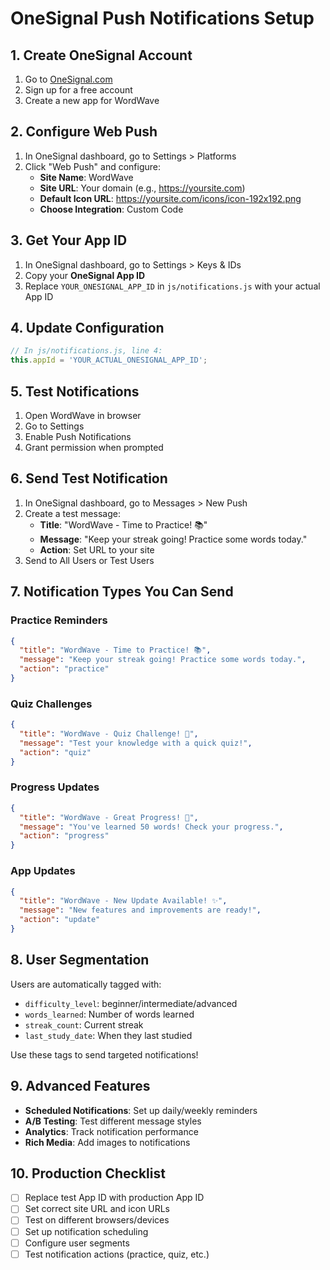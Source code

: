 # OneSignal Push Notifications Setup

## 1. Create OneSignal Account
1. Go to [OneSignal.com](https://onesignal.com)
2. Sign up for a free account
3. Create a new app for WordWave

## 2. Configure Web Push
1. In OneSignal dashboard, go to Settings > Platforms
2. Click "Web Push" and configure:
   - **Site Name**: WordWave
   - **Site URL**: Your domain (e.g., https://yoursite.com)
   - **Default Icon URL**: https://yoursite.com/icons/icon-192x192.png
   - **Choose Integration**: Custom Code

## 3. Get Your App ID
1. In OneSignal dashboard, go to Settings > Keys & IDs
2. Copy your **OneSignal App ID**
3. Replace `YOUR_ONESIGNAL_APP_ID` in `js/notifications.js` with your actual App ID

## 4. Update Configuration
```javascript
// In js/notifications.js, line 4:
this.appId = 'YOUR_ACTUAL_ONESIGNAL_APP_ID';
```

## 5. Test Notifications
1. Open WordWave in browser
2. Go to Settings
3. Enable Push Notifications
4. Grant permission when prompted

## 6. Send Test Notification
1. In OneSignal dashboard, go to Messages > New Push
2. Create a test message:
   - **Title**: "WordWave - Time to Practice! 📚"
   - **Message**: "Keep your streak going! Practice some words today."
   - **Action**: Set URL to your site
3. Send to All Users or Test Users

## 7. Notification Types You Can Send

### Practice Reminders
```json
{
  "title": "WordWave - Time to Practice! 📚",
  "message": "Keep your streak going! Practice some words today.",
  "action": "practice"
}
```

### Quiz Challenges
```json
{
  "title": "WordWave - Quiz Challenge! 🧠",
  "message": "Test your knowledge with a quick quiz!",
  "action": "quiz"
}
```

### Progress Updates
```json
{
  "title": "WordWave - Great Progress! 🎉",
  "message": "You've learned 50 words! Check your progress.",
  "action": "progress"
}
```

### App Updates
```json
{
  "title": "WordWave - New Update Available! ✨",
  "message": "New features and improvements are ready!",
  "action": "update"
}
```

## 8. User Segmentation
Users are automatically tagged with:
- `difficulty_level`: beginner/intermediate/advanced
- `words_learned`: Number of words learned
- `streak_count`: Current streak
- `last_study_date`: When they last studied

Use these tags to send targeted notifications!

## 9. Advanced Features
- **Scheduled Notifications**: Set up daily/weekly reminders
- **A/B Testing**: Test different message styles
- **Analytics**: Track notification performance
- **Rich Media**: Add images to notifications

## 10. Production Checklist
- [ ] Replace test App ID with production App ID
- [ ] Set correct site URL and icon URLs
- [ ] Test on different browsers/devices
- [ ] Set up notification scheduling
- [ ] Configure user segments
- [ ] Test notification actions (practice, quiz, etc.)

